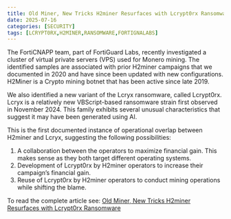 ```yaml
---
title: Old Miner, New Tricks H2miner Resurfaces with Lcrypt0rx Ransomware
date: 2025-07-16
categories: [SECURITY]
tags: [LCRYPT0RX,H2MINER,RANSOMWARE,FORTIGNALABS]
---
```


The FortiCNAPP team, part of FortiGuard Labs, recently investigated a cluster of virtual private servers (VPS) used for Monero mining. The identified samples are associated with prior H2miner campaigns that we documented in 2020 and have since been updated with new configurations. H2Miner is a Crypto mining botnet that has been active since late 2019.

We also identified a new variant of the Lcryx ransomware, called Lcrypt0rx. Lcryx is a relatively new VBScript-based ransomware strain first observed in November 2024. This family exhibits several unusual characteristics that suggest it may have been generated using AI.

This is the first documented instance of operational overlap between H2miner and Lcryx, suggesting the following possibilities:
1. A collaboration between the operators to maximize financial gain. This makes sense as they both target different operating systems.
2. Development of Lcrypt0rx by H2miner operators to increase their campaign’s financial gain.
3. Reuse of Lcrypt0rx by H2miner operators to conduct mining operations while shifting the blame.

To read the complete article see: [Old Miner, New Tricks H2miner Resurfaces with Lcrypt0rx Ransomware](https://www.fortinet.com/blog/threat-research/old-miner-new-tricks)